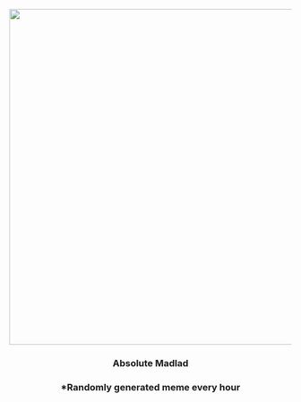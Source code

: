 <p align="center">
        <img src="https://i.redd.it/bff5ux3im4f91.jpg" width="600" height="600">
        </p>
        <h3 align="center">Absolute Madlad</h3>
        <h3 align="center">*Randomly generated meme every hour</h3>
    